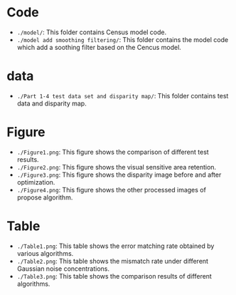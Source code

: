 # Code
* `./model/`: This folder contains Census model code.
* `./model add smoothing filtering/`: This folder contains the model code which add a soothing filter based on the Cencus model.

# data
* `./Part 1-4 test data set and disparity map/`: This folder contains test data and disparity map.

# Figure
* `./Figure1.png`: This figure shows the comparison of different test results.
* `./Figure2.png`: This figure shows the visual sensitive area retention.
* `./Figure3.png`: This figure shows the disparity image before and after optimization.
* `./Figure4.png`: This figure shows the other processed images of propose algorithm.

# Table
* `./Table1.png`: This table shows the error matching rate obtained by various algorithms.
* `./Table2.png`: This table shows the mismatch rate under different Gaussian noise concentrations.
* `./Table3.png`: This table shows the comparison results of different algorithms.
